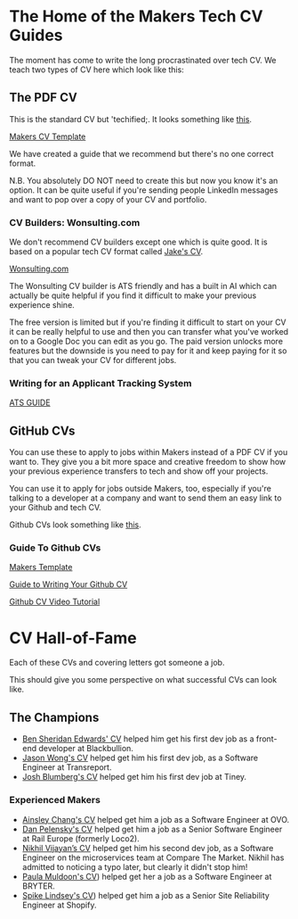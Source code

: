 # The Home of the Makers Tech CV Guides

The moment has come to write the long procrastinated over tech CV. We teach two types of CV here which look like this:

## The PDF CV

This is the standard CV  but 'techified;. It looks something like [this](https://github.com/BecksHookham/TechCV.md/blob/main/CVExamples/Jason%20Wong.pdf).

[Makers CV Template](https://docs.google.com/document/d/1dgHkB_F9jbIzbal92RVKRiPHDAttlrytCl6JtKpQWJE/edit)

We have created a guide that we recommend but there's no one correct format.

N.B. You absolutely DO NOT need to create this but now you know it's an option. It can be quite useful if you're sending people LinkedIn messages and want to pop over a copy of your CV and portfolio.

### CV Builders: Wonsulting.com

We don't recommend CV builders except one which is quite good. It is based on a popular tech CV format called [Jake's CV](https://www.overleaf.com/latex/templates/jakes-resume/syzfjbzwjncs).

[Wonsulting.com](https://www.wonsulting.com/)

The Wonsulting CV builder is ATS friendly and has a built in AI which can actually be quite helpful if you find it difficult to make your previous experience shine.

The free version is limited but if you're finding it difficult to start on your CV it can be really helpful to use and then you can transfer what you've worked on to a Google Doc you can edit as you go. The paid version unlocks more features but the downside is you need to pay for it and keep paying for it so that you can tweak your CV for different jobs.

### Writing for an Applicant Tracking System

[ATS GUIDE](https://github.com/BecksHookham/TechCV.md/blob/main/ATS.md)

## GitHub CVs

You can use these to apply to jobs within Makers instead of a PDF CV if you want to. They give you a bit more space and creative freedom to show how your previous experience transfers to tech and show off your projects.

You can use it to apply for jobs outside Makers, too, especially if you're talking to a developer at a company and want to send them an easy link to your Github and tech CV.

Github CVs look something like [this](https://github.com/Whatapalaver/CV).

### Guide To Github CVs

[Makers Template](https://github.com/makersacademy/CV)

[Guide to Writing Your Github CV](https://github.com/BecksHookham/Github_CV)

[Github CV Video Tutorial](https://www.youtube.com/watch?v=yaGK_PFYsvE)



# CV Hall-of-Fame

Each of these CVs and covering letters got someone a job.

This should give you some perspective on what successful CVs can look like.

## The Champions

* [Ben Sheridan Edwards' CV](https://github.com/BenSheridanEdwards/GitHub_CV) helped him get his first dev job as a front-end developer at Blackbullion.
* [Jason Wong's CV](https://github.com/BecksHookham/TechCV.md/blob/main/CVExamples/Jason%20Wong.pdf) helped get him his first dev job, as a
  Software Engineer at Transreport.
* [Josh Blumberg's CV](https://github.com/BecksHookham/TechCV.md/blob/main/CVExamples/Josh_Blumberg_CV.pdf)
  helped get him his first dev job at Tiney.

### Experienced Makers

* [Ainsley Chang's CV]([cvs/Ainsley_Chang_CV.pdf](https://github.com/BecksHookham/TechCV.md/blob/main/CVExamples/Ainsley_Chang_CV.pdf)) helped get him a job as a Software
  Engineer at OVO.
* [Dan Pelensky's CV]([cvs/Dan_Pelensky_CV.pdf](https://github.com/BecksHookham/TechCV.md/blob/main/CVExamples/Dan_Pelensky_CV.pdf))
  helped get him a job as a Senior Software Engineer at Rail Europe (formerly
  Loco2).
* [Nikhil Vijayan’s CV]([cvs/Nikhil_Vijayan_CV.pdf](https://github.com/BecksHookham/TechCV.md/blob/main/CVExamples/Nikhil_Vijayan_CV.pdf)) helped get him his second dev
  job, as a Software Engineer on the microservices team at Compare The Market.
  Nikhil has admitted to noticing a typo later, but clearly it didn't stop him!
* [Paula Muldoon's CV](https://github.com/BecksHookham/TechCV.md/blob/main/CVExamples/Paula_Muldoon_CV.pdf)) helped get her a job as a Software
  Engineer at BRYTER.
* [Spike Lindsey's CV](https://github.com/BecksHookham/TechCV.md/blob/main/CVExamples/Spike_Lindsey_CV.pdf)) helped get him a job as a Senior
  Site Reliability Engineer at Shopify.

